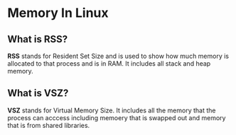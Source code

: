 # Memory In Linux

## What is RSS?
**RSS** stands for Resident Set Size and is used to show how much
memory is allocated to that process and is in RAM. It includes all
stack and heap memory.

## What is VSZ?
**VSZ** stands for Virtual Memory Size. It includes all the memory
that the process can acccess including memoery that is swapped out
and memory that is from shared libraries.
